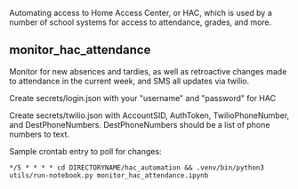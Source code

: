 Automating access to Home Access Center, or HAC, which is used by a number of school systems for access to attendance, grades, and more.

## monitor_hac_attendance

Monitor for new absences and tardies, as well as retroactive changes made to attendance in the current week, and SMS all updates via twilio.

Create secrets/login.json with your "username" and "password" for HAC

Create secrets/twilio.json with AccountSID, AuthToken, TwilioPhoneNumber, and DestPhoneNumbers.  DestPhoneNumbers should be a list of phone numbers to text.

Sample crontab entry to poll for changes:

    */5 * * * * cd DIRECTORYNAME/hac_automation && .venv/bin/python3 utils/run-notebook.py monitor_hac_attendance.ipynb
